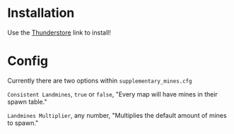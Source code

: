 # Installation
Use the [Thunderstore](https://thunderstore.io/c/lethal-company/p/GudBoiNero/SupplementaryMines/) link to install!

# Config
Currently there are two options within `supplementary_mines.cfg`

`Consistent Landmines`, `true` or `false`, "Every map will have mines in their spawn table." 

`Landmines Multiplier`, any number, "Multiplies the default amount of mines to spawn."
